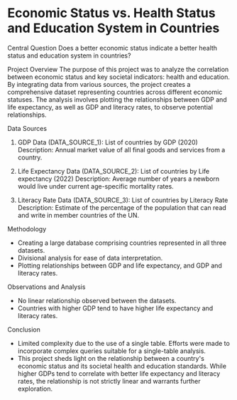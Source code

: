 # Economic Status vs. Health Status and Education System in Countries

Central Question
Does a better economic status indicate a better health status and education system in countries?

Project Overview
The purpose of this project was to analyze the correlation between economic status and key societal indicators: health and education. By integrating data from various sources, the project creates a comprehensive dataset representing countries across different economic statuses. The analysis involves plotting the relationships between GDP and life expectancy, as well as GDP and literacy rates, to observe potential relationships.

Data Sources
1. GDP Data (DATA_SOURCE_1): List of countries by GDP (2020)
      Description: Annual market value of all final goods and services from a country.

2. Life Expectancy Data (DATA_SOURCE_2): List of countries by Life expectancy (2022)
      Description: Average number of years a newborn would live under current age-specific mortality rates.

3. Literacy Rate Data (DATA_SOURCE_3): List of countries by Literacy Rate
      Description: Estimate of the percentage of the population that can read and write in member countries of the UN.

Methodology
- Creating a large database comprising countries represented in all three datasets.
- Divisional analysis for ease of data interpretation.
- Plotting relationships between GDP and life expectancy, and GDP and literacy rates.

Observations and Analysis
- No linear relationship observed between the datasets.
- Countries with higher GDP tend to have higher life expectancy and literacy rates.

Conclusion
- Limited complexity due to the use of a single table. Efforts were made to incorporate complex queries suitable for a single-table analysis.
- This project sheds light on the relationship between a country's economic status and its societal health and education standards. While higher GDPs tend to correlate with better life expectancy and literacy rates, the relationship is not strictly linear and warrants further exploration.
